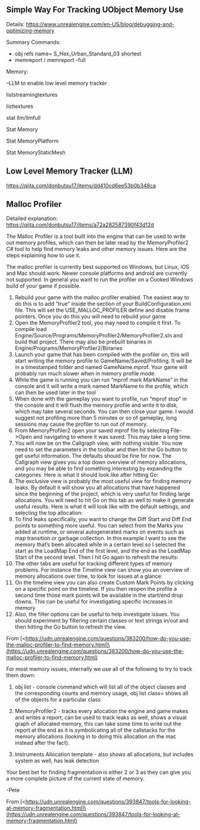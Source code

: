 ## **Simple Way For Tracking UObject Memory Use**

Details: <https://www.unrealengine.com/en-US/blog/debugging-and-optimizing-memory>

Summary Commands:

- obj refs name= S_Hex_Urban_Standard_03 shortest
- memreport / memreport -full

Memory:

–LLM to enable low level memory tracker

liststreamingtextures

listtextures

stat llm/llmfull

Stat Memory

Stat MemoryPlatform

Stat MemoryStaticMesh

## **Low Level Memory Tracker (LLM)**

<https://qiita.com/donbutsu17/items/dd410cd6ee53b0b348ca>

## **Malloc Profiler**

Detailed explanation: <https://qiita.com/donbutsu17/items/a72a282587390f43d12d>

The Malloc Profiler is a tool built into the engine that can be used to write out memory profiles, which can then be later read by the MemoryProfiler2 C# tool to help find memory leaks and other memory issues. Here are the steps explaining how to use it.

The malloc profiler is currently best supported on Windows, but Linux, iOS and Mac should work. Newer console platforms and android are currently not supported. In general you want to run the profiler on a Cooked Windows build of your game if possible.

1. Rebuild your game with the malloc profiler enabled. The easiest way to do this is to add “true” inside the section of your BuildConfiguration.xml file. This will set the USE_MALLOC_PROFILER define and disable frame pointers. Once you do this you will need to rebuild your game
1. Open the MemoryProfiler2 tool, you may need to compile it first. To compile load Engine/Source/Programs/MemoryProfiler2/MemoryProfiler2.sln and build that project. There may also be prebuilt binaries in Engine/Programs/MemoryProfiler2/Binaries
1. Launch your game that has been compiled with the profiler on, this will start writing the memory profile to GameName/Saved/Profiling. It will be in a timestamped folder and named GameName.mprof. Your game will probably run much slower when in memory profile mode.
1. While the game is running you can run “mprof mark MarkName” in the console and it will write a mark named MarkName to the profile, which can then be used later in the tool
1. When done with the gameplay you want to profile, run “mprof stop” in the console and it will flush the memory profile and write it to disk, which may take several seconds. You can then close your game. I would suggest not profiling more than 5 minutes or so of gameplay, long sessions may cause the profiler to run out of memory.
1. From MemoryProfiler2 open your saved mprof file by selecting File->Open and navigating to where it was saved. This may take a long time.
1. You will now be on the Callgraph view, with nothing visible. You now need to set the parameters in the toolbar and then hit the Go button to get useful information. The defaults should be fine for now. The Callgraph view gives you a top down overview of memory allocations, and you may be able to find something interesting by expanding the categories. Here is what it should look like after hitting Go:
1. The exclusive view is probably the most useful view for finding memory leaks. By default it will show you all allocations that have happened since the beginning of the project, which is very useful for finding large allocations. You will need to hit Go on this tab as well to make it generate useful results. Here is what it will look like with the default settings, and selecting the top allocation:
1. To find leaks specifically, you want to change the Diff Start and Diff End points to something more useful. You can select from the Marks you added at runtime, or several autogenerated marks on events such as map transition or garbage collection. In this example I want to see the memory that’s been allocated while in a certain level so I selected the start as the LoadMap End of the first level, and the end as the LoadMap Start of the second level. Then I hit Go again to refresh the results:
1. The other tabs are useful for tracking different types of memory problems. For instance the Timeline view can show you an overview of memory allocations over time, to look for issues at a glance:
1. On the timeline view you can also create Custom Mark Points by clicking on a specific point on the timeline. If you then reopen the profile a second time those mark points will be available in the start/end drop downs. This can be useful for investigating specific increases in memory
1. Also, the filter options can be useful to help investigate issues. You should experiment by filtering certain classes or text strings in/out and then hitting the Go button to refresh the view.

From [&lt;https://udn.unrealengine.com/questions/383200/how-do-you-use-the-malloc-profiler-to-find-memory.html]\(<https://udn.unrealengine.com/questions/383200/how-do-you-use-the-malloc-profiler-to-find-memory.html)>

For most memory issues, internally we use all of the following to try to track them down:

1. obj list - console command which will list all of the object classes and the corresponding counts and memory usage, obj list class= shows all of the objects for a particular class

1. MemoryProfiler2 - tracks every allocation the engine and game makes and writes a report, can be used to track leaks as well, shows a visual graph of allocated memory, this can take some time to write out the report at the end as it is symbolicating all of the callstacks for the memory allocations (looking in to doing this allocation on the mac instead after the fact).

1. Instruments Allocation template - also shows all allocations, but includes system as well, has leak detection

Your best bet for finding fragmentation is either 2 or 3 as they can give you a more complete picture of the current state of memory.

\-Pete

From [&lt;https://udn.unrealengine.com/questions/393847/tools-for-looking-at-memory-fragmentation.html]\(<https://udn.unrealengine.com/questions/393847/tools-for-looking-at-memory-fragmentation.html)>
